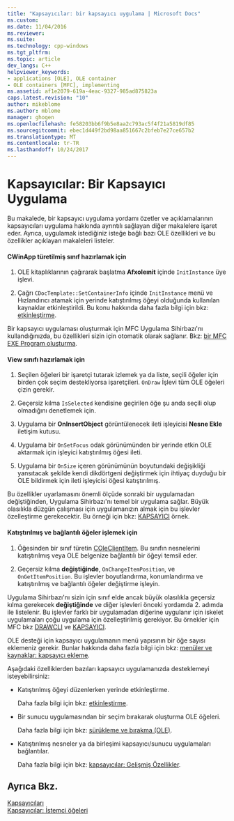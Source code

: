 ```yaml
---
title: "Kapsayıcılar: bir kapsayıcı uygulama | Microsoft Docs"
ms.custom: 
ms.date: 11/04/2016
ms.reviewer: 
ms.suite: 
ms.technology: cpp-windows
ms.tgt_pltfrm: 
ms.topic: article
dev_langs: C++
helpviewer_keywords:
- applications [OLE], OLE container
- OLE containers [MFC], implementing
ms.assetid: af1e2079-619a-4eac-9327-985ad875823a
caps.latest.revision: "10"
author: mikeblome
ms.author: mblome
manager: ghogen
ms.openlocfilehash: fe58203bb6f9b5e8aa2c793ac5f4f21a5819df85
ms.sourcegitcommit: ebec1d449f2bd98aa851667c2bfeb7e27ce657b2
ms.translationtype: MT
ms.contentlocale: tr-TR
ms.lasthandoff: 10/24/2017
---
```

# <a name="containers-implementing-a-container"></a>Kapsayıcılar: Bir Kapsayıcı Uygulama
Bu makalede, bir kapsayıcı uygulama yordamı özetler ve açıklamalarının kapsayıcıları uygulama hakkında ayrıntılı sağlayan diğer makalelere işaret eder. Ayrıca, uygulamak istediğiniz isteğe bağlı bazı OLE özellikleri ve bu özellikler açıklayan makaleleri listeler.  
  
#### <a name="to-prepare-your-cwinapp-derived-class"></a>CWinApp türetilmiş sınıf hazırlamak için  
  
1.  OLE kitaplıklarının çağırarak başlatma **Afxoleınit** içinde `InitInstance` üye işlevi.  
  
2.  Çağrı `CDocTemplate::SetContainerInfo` içinde `InitInstance` menü ve Hızlandırıcı atamak için yerinde katıştırılmış öğeyi olduğunda kullanılan kaynaklar etkinleştirildi. Bu konu hakkında daha fazla bilgi için bkz: [etkinleştirme](../mfc/activation-cpp.md).  
  
 Bir kapsayıcı uygulaması oluşturmak için MFC Uygulama Sihirbazı'nı kullandığınızda, bu özellikleri sizin için otomatik olarak sağlanır. Bkz: [bir MFC EXE Program oluşturma](../mfc/reference/mfc-application-wizard.md).  
  
#### <a name="to-prepare-your-view-class"></a>View sınıfı hazırlamak için  
  
1.  Seçilen öğeleri bir işaretçi tutarak izlemek ya da liste, seçili öğeler için birden çok seçim destekliyorsa işaretçileri. `OnDraw` İşlevi tüm OLE öğeleri çizin gerekir.  
  
2.  Geçersiz kılma `IsSelected` kendisine geçirilen öğe şu anda seçili olup olmadığını denetlemek için.  
  
3.  Uygulama bir **OnInsertObject** görüntülenecek ileti işleyicisi **Nesne Ekle** iletişim kutusu.  
  
4.  Uygulama bir `OnSetFocus` odak görünümünden bir yerinde etkin OLE aktarmak için işleyici katıştırılmış öğesi ileti.  
  
5.  Uygulama bir `OnSize` içeren görünümünün boyutundaki değişikliği yansıtacak şekilde kendi dikdörtgeni değiştirmek için ihtiyaç duyduğu bir OLE bildirmek için ileti işleyicisi öğesi katıştırılmış.  
  
 Bu özellikler uyarlamasını önemli ölçüde sonraki bir uygulamadan değiştiğinden, Uygulama Sihirbazı'nı temel bir uygulama sağlar. Büyük olasılıkla düzgün çalışması için uygulamanızın almak için bu işlevler özelleştirme gerekecektir. Bu örneği için bkz: [KAPSAYICI](../visual-cpp-samples.md) örnek.  
  
#### <a name="to-handle-embedded-and-linked-items"></a>Katıştırılmış ve bağlantılı öğeler işlemek için  
  
1.  Öğesinden bir sınıf türetin [COleClientItem](../mfc/reference/coleclientitem-class.md). Bu sınıfın nesnelerini katıştırılmış veya OLE belgenize bağlantılı bir öğeyi temsil eder.  
  
2.  Geçersiz kılma **değiştiğinde**, `OnChangeItemPosition`, ve `OnGetItemPosition`. Bu işlevler boyutlandırma, konumlandırma ve katıştırılmış ve bağlantılı öğeler değiştirme işleyin.  
  
 Uygulama Sihirbazı'nı sizin için sınıf elde ancak büyük olasılıkla geçersiz kılma gerekecek **değiştiğinde** ve diğer işlevleri önceki yordamda 2. adımda ile listelenir. Bu işlevler farklı bir uygulamadan diğerine uygulanır için iskelet uygulamaları çoğu uygulama için özelleştirilmiş gerekiyor. Bu örnekler için MFC bkz [DRAWCLI](../visual-cpp-samples.md) ve [KAPSAYICI](../visual-cpp-samples.md).  
  
 OLE desteği için kapsayıcı uygulamanın menü yapısının bir öğe sayısı eklemeniz gerekir. Bunlar hakkında daha fazla bilgi için bkz: [menüler ve kaynaklar: kapsayıcı ekleme](../mfc/menus-and-resources-container-additions.md).  
  
 Aşağıdaki özelliklerden bazıları kapsayıcı uygulamanızda desteklemeyi isteyebilirsiniz:  
  
-   Katıştırılmış öğeyi düzenlerken yerinde etkinleştirme.  
  
     Daha fazla bilgi için bkz: [etkinleştirme](../mfc/activation-cpp.md).  
  
-   Bir sunucu uygulamasından bir seçim bırakarak oluşturma OLE öğeleri.  
  
     Daha fazla bilgi için bkz: [sürükleme ve bırakma (OLE)](../mfc/drag-and-drop-ole.md).  
  
-   Katıştırılmış nesneler ya da birleşimi kapsayıcı/sunucu uygulamaları bağlantılar.  
  
     Daha fazla bilgi için bkz: [kapsayıcılar: Gelişmiş Özellikler](../mfc/containers-advanced-features.md).  
  
## <a name="see-also"></a>Ayrıca Bkz.  
 [Kapsayıcıları](../mfc/containers.md)   
 [Kapsayıcılar: İstemci öğeleri](../mfc/containers-client-items.md)

